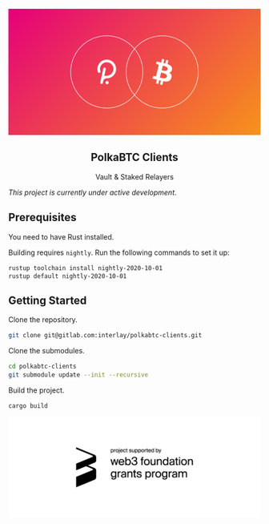 <p align="center">
  <a href="https://gitlab.com/interlay/polkabtc-clients">
    <img src="media/polka_btc.png">
  </a>

  <h2 align="center">PolkaBTC Clients</h2>

  <p align="center">
    Vault & Staked Relayers
  </p>
</p>

_This project is currently under active development_.

## Prerequisites

You need to have Rust installed.

Building requires `nightly`. Run the following commands to set it up:

```
rustup toolchain install nightly-2020-10-01
rustup default nightly-2020-10-01
```

## Getting Started

Clone the repository.

```bash
git clone git@gitlab.com:interlay/polkabtc-clients.git
```

Clone the submodules.

```bash
cd polkabtc-clients 
git submodule update --init --recursive
```

Build the project.

```bash
cargo build
```

<p align="center">
  <a href="https://web3.foundation/grants/">
    <img src="media/web3_grants.png">
  </a>
</p>

